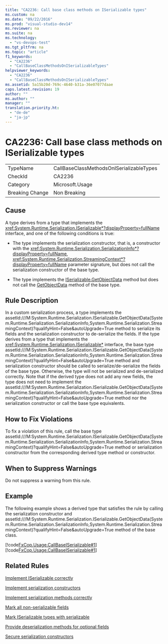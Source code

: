 ```yaml
---
title: "CA2236: Call base class methods on ISerializable types"
ms.custom: na
ms.date: "09/22/2016"
ms.prod: "visual-studio-dev14"
ms.reviewer: na
ms.suite: na
ms.technology: 
  - "vs-devops-test"
ms.tgt_pltfrm: na
ms.topic: "article"
f1_keywords: 
  - "CA2236"
  - "CallBaseClassMethodsOnISerializableTypes"
helpviewer_keywords: 
  - "CA2236"
  - "CallBaseClassMethodsOnISerializableTypes"
ms.assetid: 5a15b20d-769c-4640-b31a-36e07077daae
caps.latest.revision: 19
author: ""
ms.author: ""
manager: ""
translation.priority.ht: 
  - "de-de"
  - "ja-jp"
---
```

# CA2236: Call base class methods on ISerializable types
|||  
|-|-|  
|TypeName|CallBaseClassMethodsOnISerializableTypes|  
|CheckId|CA2236|  
|Category|Microsoft.Usage|  
|Breaking Change|Non Breaking|  
  
## Cause  
 A type derives from a type that implements the <xref:System.Runtime.Serialization.ISerializable*?displayProperty=fullName> interface, and one of the following conditions is true:  
  
-   The type implements the serialization constructor, that is, a constructor with the <xref:System.Runtime.Serialization.SerializationInfo*?displayProperty=fullName>, <xref:System.Runtime.Serialization.StreamingContext*?displayProperty=fullName> parameter signature, but does not call the serialization constructor of the base type.  
  
-   The type implements the [ISerializable.GetObjectData](assetId:///M:System.Runtime.Serialization.ISerializable.GetObjectData(System.Runtime.Serialization.SerializationInfo,System.Runtime.Serialization.StreamingContext)?qualifyHint=True&autoUpgrade=True) method but does not call the [GetObjectData](assetId:///M:System.Runtime.Serialization.ISerializable.GetObjectData(System.Runtime.Serialization.SerializationInfo,System.Runtime.Serialization.StreamingContext)?qualifyHint=False&autoUpgrade=True) method of the base type.  
  
## Rule Description  
 In a custom serialization process, a type implements the assetId:///M:System.Runtime.Serialization.ISerializable.GetObjectData(System.Runtime.Serialization.SerializationInfo,System.Runtime.Serialization.StreamingContext)?qualifyHint=False&autoUpgrade=True method to serialize its fields and the serialization constructor to de-serialize the fields. If the type derives from a type that implements the <xref:System.Runtime.Serialization.ISerializable*> interface, the base type assetId:///M:System.Runtime.Serialization.ISerializable.GetObjectData(System.Runtime.Serialization.SerializationInfo,System.Runtime.Serialization.StreamingContext)?qualifyHint=False&autoUpgrade=True method and serialization constructor should be called to serialize/de-serialize the fields of the base type. Otherwise, the type will not be serialized and de-serialized correctly. Note that if the derived type does not add any new fields, the type does not need to implement the assetId:///M:System.Runtime.Serialization.ISerializable.GetObjectData(System.Runtime.Serialization.SerializationInfo,System.Runtime.Serialization.StreamingContext)?qualifyHint=False&autoUpgrade=True method nor the serialization constructor or call the base type equivalents.  
  
## How to Fix Violations  
 To fix a violation of this rule, call the base type assetId:///M:System.Runtime.Serialization.ISerializable.GetObjectData(System.Runtime.Serialization.SerializationInfo,System.Runtime.Serialization.StreamingContext)?qualifyHint=False&autoUpgrade=True method or serialization constructor from the corresponding derived type method or constructor.  
  
## When to Suppress Warnings  
 Do not suppress a warning from this rule.  
  
## Example  
 The following example shows a derived type that satisfies the rule by calling the serialization constructor and assetId:///M:System.Runtime.Serialization.ISerializable.GetObjectData(System.Runtime.Serialization.SerializationInfo,System.Runtime.Serialization.StreamingContext)?qualifyHint=False&autoUpgrade=True method of the base class.  
  
 [!code[FxCop.Usage.CallBaseISerializable#1](../vs140/codesnippet/VisualBasic/ca2236--call-base-class-methods-on-iserializable-types_1.vb)]
[!code[FxCop.Usage.CallBaseISerializable#1](../vs140/codesnippet/CSharp/ca2236--call-base-class-methods-on-iserializable-types_1.cs)]  
  
## Related Rules  
 [Implement ISerializable correctly](../vs140/ca2240--implement-iserializable-correctly.md)  
  
 [Implement serialization constructors](../vs140/ca2229--implement-serialization-constructors.md)  
  
 [Implement serialization methods correctly](../vs140/ca2238--implement-serialization-methods-correctly.md)  
  
 [Mark all non-serializable fields](../vs140/ca2235--mark-all-non-serializable-fields.md)  
  
 [Mark ISerializable types with serializable](../vs140/ca2237--mark-iserializable-types-with-serializableattribute.md)  
  
 [Provide deserialization methods for optional fields](../vs140/ca2239--provide-deserialization-methods-for-optional-fields.md)  
  
 [Secure serialization constructors](../vs140/ca2120--secure-serialization-constructors.md)